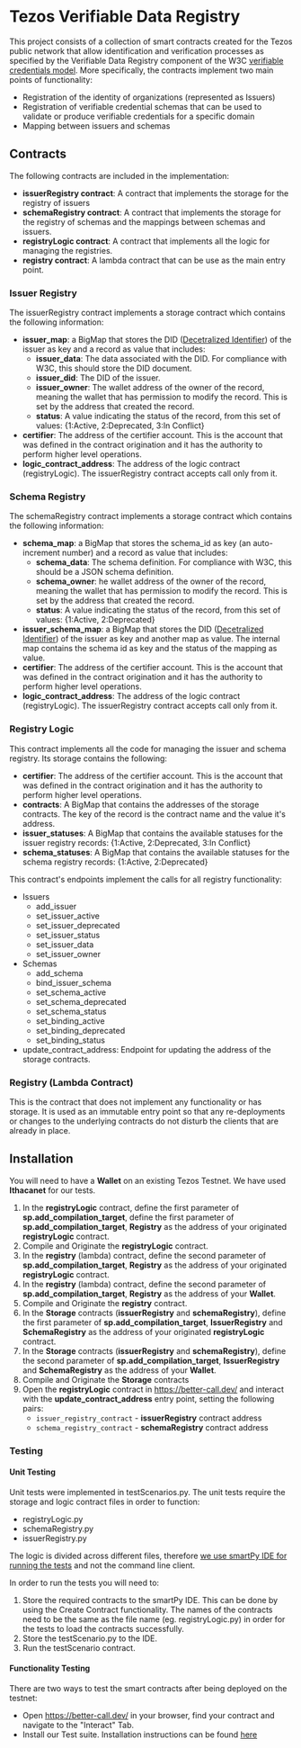# Tezos Verifiable Data Registry
This project consists of a collection of smart contracts created for the Tezos public network that allow identification and verification processes as specified by the Verifiable Data Registry component of the W3C [verifiable credentials model](https://www.w3.org/TR/vc-data-model/).
More specifically, the contracts implement two main points of functionality:
- Registration of the identity of organizations (represented as Issuers)
- Registration of verifiable credential schemas that can be used to validate or produce verifiable credentials for a specific domain
- Mapping between issuers and schemas

## Contracts
The following contracts are included in the implementation:

- **issuerRegistry contract**: A contract that implements the storage for the registry of issuers
- **schemaRegistry contract**: A contract that implements the storage for the registry of schemas and the mappings between schemas and issuers.
- **registryLogic contract**: A contract that implements all the logic for managing the registries.
- **registry contract**: A lambda contract that can be use as the main entry point.

### Issuer Registry
The issuerRegistry contract implements a storage contract which contains the following information:
- **issuer_map**:  a BigMap that stores the DID ([Decetralized Identifier](https://www.w3.org/TR/did-core/)) of the issuer as key and a record as value that includes:
  - **issuer_data**: The data associated with the DID. For compliance with W3C, this should store the DID document.
  - **issuer_did**: The DID of the issuer.
  - **issuer_owner**: The wallet address of the owner of the record, meaning the wallet that has permission to modify the record. This is set by the address that created the record.
  - **status**: A value indicating the status of the record, from this set of values: {1:Active, 2:Deprecated, 3:In Conflict}
- **certifier**: The address of the certifier account. This is the account that was defined in the contract origination and it has the authority to perform higher level operations.
- **logic_contract_address**: The address of the logic contract (registryLogic). The issuerRegistry contract accepts call only from it.

### Schema Registry
The schemaRegistry contract implements a storage contract which contains the following information:
- **schema_map**: a BigMap that stores the schema_id as key (an auto-increment number) and a record as value that includes:
  - **schema_data**: The schema definition. For compliance with W3C, this should be a JSON schema definition.
  - **schema_owner**: he wallet address of the owner of the record, meaning the wallet that has permission to modify the record. This is set by the address that created the record.
  - **status**: A value indicating the status of the record, from this set of values: {1:Active, 2:Deprecated}
- **issuer_schema_map**: a BigMap that stores the DID ([Decetralized Identifier](https://www.w3.org/TR/did-core/)) of the issuer as key and another map as value. The internal map contains the schema id as key and the status of the mapping as value.
- **certifier**: The address of the certifier account. This is the account that was defined in the contract origination and it has the authority to perform higher level operations.
- **logic_contract_address**: The address of the logic contract (registryLogic). The issuerRegistry contract accepts call only from it.

### Registry Logic
This contract implements all the code for managing the issuer and schema registry.
Its storage contains the following:
- **certifier**: The address of the certifier account. This is the account that was defined in the contract origination and it has the authority to perform higher level operations.
- **contracts**:  A BigMap that contains the addresses of the storage contracts. The key of the record is the contract name and the value it's address.
- **issuer_statuses**: A BigMap that contains the available statuses for the issuer registry records: {1:Active, 2:Deprecated, 3:In Conflict}
- **schema_statuses**: A BigMap that contains the available statuses for the schema registry records: {1:Active, 2:Deprecated}

This contract's endpoints implement the calls for all registry functionality:
- Issuers
  - add_issuer
  - set_issuer_active
  - set_issuer_deprecated
  - set_issuer_status
  - set_issuer_data
  - set_issuer_owner
- Schemas
  - add_schema
  - bind_issuer_schema
  - set_schema_active
  - set_schema_deprecated
  - set_schema_status
  - set_binding_active
  - set_binding_deprecated
  - set_binding_status
- update_contract_address: Endpoint for updating the address of the storage contracts.

### Registry (Lambda Contract)
This is the contract that does not implement any functionality or has storage. It is used as an immutable entry point so that any re-deployments or changes to the underlying contracts do not disturb the clients that are already in place.

## Installation

You will need to have a **Wallet** on an existing Tezos Testnet. We have used **Ithacanet** for our tests.

1. In the **registryLogic** contract, define the first parameter of **sp.add_compilation_target**, define the first parameter of **sp.add_compilation_target**, **Registry** as the address of your originated **registryLogic** contract.
2. Compile and Originate the **registryLogic** contract.
3. In the **registry** (lambda) contract, define the second parameter of **sp.add_compilation_target**, **Registry** as the address of your originated **registryLogic** contract.
3. In the **registry** (lambda) contract, define the second parameter of **sp.add_compilation_target**, **Registry** as the address of your **Wallet**.
2. Compile and Originate the **registry** contract.
4. In the **Storage** contracts (**issuerRegistry** and **schemaRegistry**), define the first parameter of **sp.add_compilation_target**, **IssuerRegistry** and **SchemaRegistry** as the address of your originated **registryLogic** contract.
5. In the **Storage** contracts (**issuerRegistry** and **schemaRegistry**), define the second parameter of **sp.add_compilation_target**, **IssuerRegistry** and **SchemaRegistry** as the address of your **Wallet**.
6. Compile and Originate the **Storage** contracts
7. Open the **registryLogic** contract in https://better-call.dev/ and interact with the **update_contract_address** entry point, setting the following pairs:
   - `issuer_registry_contract` - **issuerRegistry** contract address
   - `schema_registry_contract` - **schemaRegistry** contract address

### Testing
#### Unit Testing
Unit tests were implemented in testScenarios.py. The unit tests require the storage and logic contract files in order to function:


- registryLogic.py
- schemaRegistry.py
- issuerRegistry.py

The logic is divided across different files, therefore <ins>we use [smartPy IDE](https://smartpy.io/ide) for running the tests</ins>  and not the command line client.

In order to run the tests you will need to:
1. Store the required contracts to the smartPy IDE. This can be done by using the Create Contract functionality. The names of the contracts need to be the same as the file name (eg. registryLogic.py) in order for the tests to load the contracts successfully.
2. Store the testScenario.py to the IDE.
3. Run the testScenario contract.

#### Functionality Testing
There are two ways to test the smart contracts after being deployed on the testnet:
- Open https://better-call.dev/ in your browser, find your contract and navigate to the "Interact" Tab.
- Install our Test suite. Installation instructions can be found [here](https://github.com/compellio/tz-verifiable-data-registry/tree/testnet/test-suite)

